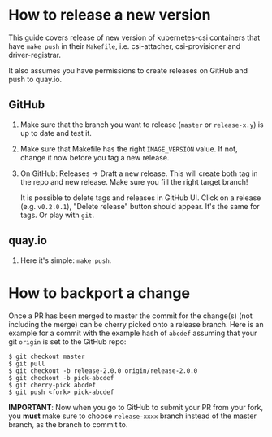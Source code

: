 # How to release a new version

This guide covers release of new version of kubernetes-csi containers that have `make push` in their `Makefile`, i.e. csi-attacher, csi-provisioner and driver-registrar.

It also assumes you have permissions to create releases on GitHub and push to quay.io.

## GitHub

1. Make sure that the branch you want to release (`master` or `release-x.y`) is up to date and test it.
2. Make sure that Makefile has the right `IMAGE_VERSION` value. If not, change it now before you tag a new release.
3. On GitHub: Releases -> Draft a new release.
   This will create both tag in the repo and new release. Make sure you fill the right target branch!

   It is possible to delete tags and releases in GitHub UI. Click on a release (e.g. `v0.2.0.1`), "Delete release" button should appear. It's the same for tags. Or play with `git`.

## quay.io

1. Here it's simple: `make push`.

# How to backport a change

Once a PR has been merged to master the commit for the change(s) (not including the merge) can be cherry picked onto a release branch. Here is an example for a commit with the example hash of `abcdef` assuming that your git `origin` is set to the GitHub repo:

```
$ git checkout master
$ git pull
$ git checkout -b release-2.0.0 origin/release-2.0.0
$ git checkout -b pick-abcdef
$ git cherry-pick abcdef
$ git push <fork> pick-abcdef
```

**IMPORTANT**: Now when you go to GitHub to submit your PR from your fork, you **must** make sure to choose `release-xxxx` branch instead of the master branch, as the branch to commit to.
